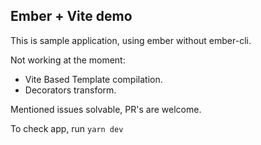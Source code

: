 ## Ember + Vite demo


This is sample application, using ember without ember-cli.


Not working at the moment:

* Vite Based Template compilation.
* Decorators transform.

Mentioned issues solvable, PR's are welcome.


To check app, run `yarn dev`